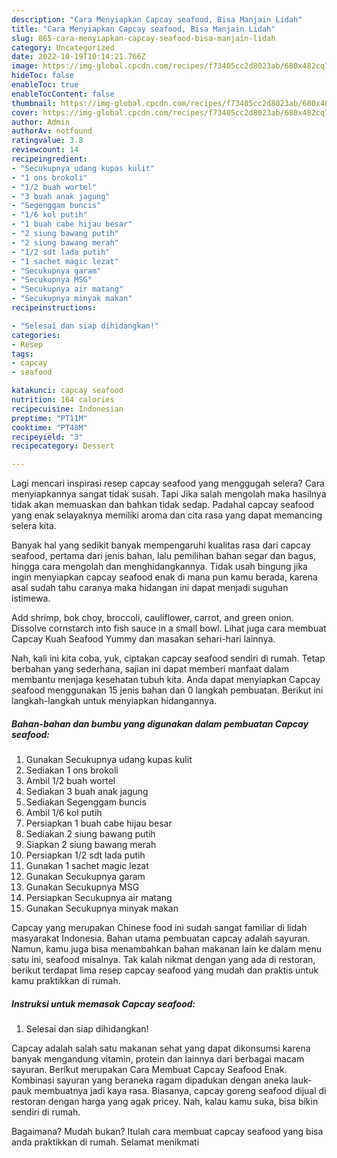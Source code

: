 ```yaml
---
description: "Cara Menyiapkan Capcay seafood, Bisa Manjain Lidah"
title: "Cara Menyiapkan Capcay seafood, Bisa Manjain Lidah"
slug: 865-cara-menyiapkan-capcay-seafood-bisa-manjain-lidah
category: Uncategorized
date: 2022-10-19T10:14:21.766Z
image: https://img-global.cpcdn.com/recipes/f73405cc2d8023ab/680x482cq70/capcay-seafood-foto-resep-utama.jpg
hideToc: false
enableToc: true
enableTocContent: false
thumbnail: https://img-global.cpcdn.com/recipes/f73405cc2d8023ab/680x482cq70/capcay-seafood-foto-resep-utama.jpg
cover: https://img-global.cpcdn.com/recipes/f73405cc2d8023ab/680x482cq70/capcay-seafood-foto-resep-utama.jpg
author: Admin
authorAv: notfound
ratingvalue: 3.8
reviewcount: 14
recipeingredient:
- "Secukupnya udang kupas kulit"
- "1 ons brokoli"
- "1/2 buah wortel"
- "3 buah anak jagung"
- "Segenggam buncis"
- "1/6 kol putih"
- "1 buah cabe hijau besar"
- "2 siung bawang putih"
- "2 siung bawang merah"
- "1/2 sdt lada putih"
- "1 sachet magic lezat"
- "Secukupnya garam"
- "Secukupnya MSG"
- "Secukupnya air matang"
- "Secukupnya minyak makan"
recipeinstructions:

- "Selesai dan siap dihidangkan!"
categories:
- Resep
tags:
- capcay
- seafood

katakunci: capcay seafood 
nutrition: 164 calories
recipecuisine: Indonesian
preptime: "PT11M"
cooktime: "PT48M"
recipeyield: "3"
recipecategory: Dessert

---
```



Lagi mencari inspirasi resep capcay seafood yang menggugah selera? Cara menyiapkannya sangat tidak susah. Tapi Jika salah mengolah maka hasilnya tidak akan memuaskan dan bahkan tidak sedap. Padahal capcay seafood yang enak selayaknya memiliki aroma dan cita rasa yang dapat memancing selera kita.


Banyak hal yang sedikit banyak mempengaruhi kualitas rasa dari capcay seafood, pertama dari jenis bahan, lalu pemilihan bahan segar dan bagus, hingga cara mengolah dan menghidangkannya. Tidak usah bingung jika ingin menyiapkan capcay seafood enak di mana pun kamu berada, karena asal sudah tahu caranya maka hidangan ini dapat menjadi suguhan istimewa.

Add shrimp, bok choy, broccoli, cauliflower, carrot, and green onion. Dissolve cornstarch into fish sauce in a small bowl. Lihat juga cara membuat Capcay Kuah Seafood Yummy dan masakan sehari-hari lainnya.


Nah, kali ini kita coba, yuk, ciptakan capcay seafood sendiri di rumah. Tetap berbahan yang sederhana, sajian ini dapat memberi manfaat dalam membantu menjaga kesehatan tubuh kita. Anda dapat menyiapkan Capcay seafood menggunakan 15 jenis bahan dan 0 langkah pembuatan. Berikut ini langkah-langkah untuk menyiapkan hidangannya.

<!--inarticleads1-->

##### Bahan-bahan dan bumbu yang digunakan dalam pembuatan Capcay seafood:

1. Gunakan Secukupnya udang kupas kulit
1. Sediakan 1 ons brokoli
1. Ambil 1/2 buah wortel
1. Sediakan 3 buah anak jagung
1. Sediakan Segenggam buncis
1. Ambil 1/6 kol putih
1. Persiapkan 1 buah cabe hijau besar
1. Sediakan 2 siung bawang putih
1. Siapkan 2 siung bawang merah
1. Persiapkan 1/2 sdt lada putih
1. Gunakan 1 sachet magic lezat
1. Gunakan Secukupnya garam
1. Gunakan Secukupnya MSG
1. Persiapkan Secukupnya air matang
1. Gunakan Secukupnya minyak makan


Capcay yang merupakan Chinese food ini sudah sangat familiar di lidah masyarakat Indonesia. Bahan utama pembuatan capcay adalah sayuran. Namun, kamu juga bisa menambahkan bahan makanan lain ke dalam menu satu ini, seafood misalnya. Tak kalah nikmat dengan yang ada di restoran, berikut terdapat lima resep capcay seafood yang mudah dan praktis untuk kamu praktikkan di rumah. 

<!--inarticleads2-->

##### Instruksi untuk memasak Capcay seafood:


1. Selesai dan siap dihidangkan!

Capcay adalah salah satu makanan sehat yang dapat dikonsumsi karena banyak mengandung vitamin, protein dan lainnya dari berbagai macam sayuran. Berikut merupakan Cara Membuat Capcay Seafood Enak. Kombinasi sayuran yang beraneka ragam dipadukan dengan aneka lauk-pauk membuatnya jadi kaya rasa. Biasanya, capcay goreng seafood dijual di restoran dengan harga yang agak pricey. Nah, kalau kamu suka, bisa bikin sendiri di rumah. 

Bagaimana? Mudah bukan? Itulah cara membuat capcay seafood yang bisa anda praktikkan di rumah. Selamat menikmati
